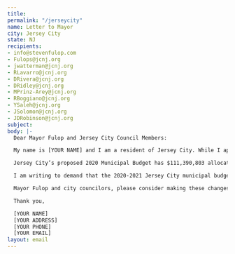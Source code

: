 ```yaml
---
title:
permalink: "/jerseycity"
name: Letter to Mayor
city: Jersey City
state: NJ
recipients:
- info@stevenfulop.com
- Fulops@jcnj.org
- jwatterman@jcnj.org
- RLavarro@jcnj.org
- DRivera@jcnj.org
- DRidley@jcnj.org
- MPrinz-Arey@jcnj.org
- RBoggiano@jcnj.org
- YSaleh@jcnj.org
- JSolomon@jcnj.org
- JDRobinson@jcnj.org
subject:
body: |-
  Dear Mayor Fulop and Jersey City Council Members:

  My name is [YOUR NAME] and I am a resident of Jersey City. While I applaud Mayor Fulop’s commitment to the Obama Foundation pledge to review and reform police use of force policies, I don’t believe this is enough. Police reforms do not necessarily eliminate police violence: the Minneapolis Police Department had already implemented many reforms, and George Floyd was still murdered. I urge that you take radical steps to defund the police and move towards the goal of reimagining public safety without a police department.

  Jersey City’s proposed 2020 Municipal Budget has $111,390,803 allocated to the Division of Police. This is by far the largest fraction of the city’s budget, and is nearly 50% higher than the second largest allocation of funds (Division of Fire’s $76,744,661). It’s an egregious statistic compared to $41,306,177 proposed for the entire Department of Public Works; $8,569,377 for the Department of Housing, Economic Development & Commerce; and $5,282,056 for the Department of Health & Human Services. The allocation for the police alone takes up nearly 20% of the entire $612 million budget.

  I am writing to demand that the 2020-2021 Jersey City municipal budget be revised to reallocate funds away from police and towards things like education, healthcare infrastructure (including non-coercive mental healthcare), youth programming, and non-coercive drug and alcohol treatment programming.

  Mayor Fulop and city councilors, please consider making these changes that are in the best interest of our community now and for the future.

  Thank you,

  [YOUR NAME]
  [YOUR ADDRESS]
  [YOUR PHONE]
  [YOUR EMAIL]
layout: email
---
```

